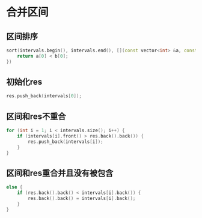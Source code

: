 # 合并区间

## 区间排序

```cpp
sort(intervals.begin(), intervals.end(), [](const vector<int> &a, const vector<int> &b) {
    return a[0] < b[0];
})
```

## 初始化res

```cpp
res.push_back(intervals[0]);
```

## 区间和res不重合

```cpp
for (int i = 1; i < intervals.size(); i++) {
    if (intervals[i].front() > res.back().back()) {
        res.push_back(intervals[i]);
    }
}
```

## 区间和res重合并且没有被包含

```cpp
else {
    if (res.back().back() < intervals[i].back()) {
        res.back().back() = intervals[i].back();
    }
}
```